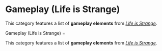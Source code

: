 #  Gameplay (Life is Strange) 

This category features a list of **gameplay elements** from *[Life is Strange](life_is_strange__season_1.md)*.

 Gameplay (Life is Strange) =

This category features a list of **gameplay elements** from *[Life is Strange](life_is_strange__season_1.md)*.

